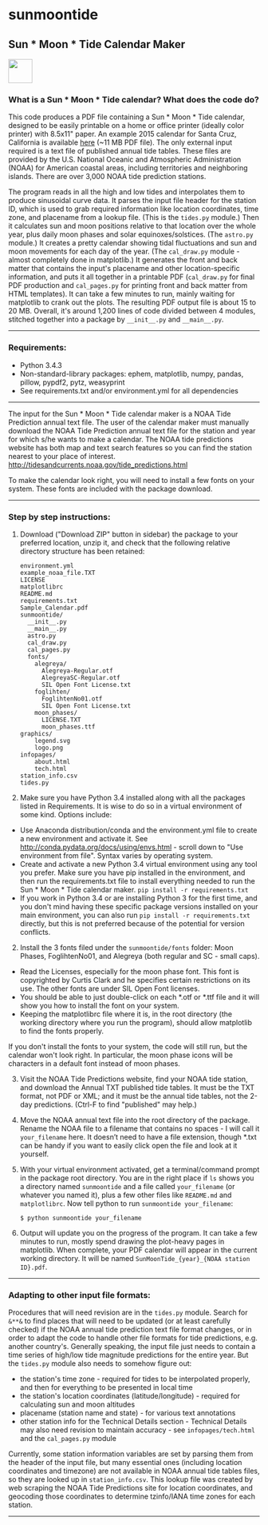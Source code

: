 # sunmoontide
## Sun * Moon * Tide Calendar Maker

<a href="http://cruzviz.com/"><img src="https://github.com/cruzviz/sunmoontide/blob/master/sunmoontide/graphics/logo.png" align="center" height="48"></a>

### What is a Sun * Moon * Tide calendar? What does the code do?

This code produces a PDF file containing a Sun * Moon * Tide calendar, designed to be easily printable on a home or office printer (ideally color printer) with 8.5x11" paper. An example 2015 calendar for Santa Cruz, California is available [here](https://github.com/cruzviz/sunmoontide/blob/master/SampleCalendar.pdf) (~11 MB PDF file). The only external input required is a text file of published annual tide tables. These files are provided by the U.S. National Oceanic and Atmospheric Administration (NOAA) for American coastal areas, including territories and neighboring islands. There are over 3,000 NOAA tide prediction stations.

The program reads in all the high and low tides and interpolates them to produce sinusoidal curve data. It parses the input file header for the station ID, which is used to grab required information like location coordinates, time zone, and placename from a lookup file. (This is the `tides.py` module.) Then it calculates sun and moon positions relative to that location over the whole year, plus daily moon phases and solar equinoxes/solstices. (The `astro.py` module.) It creates a pretty calendar showing tidal fluctuations and sun and moon movements for each day of the year. (The `cal_draw.py` module - almost completely done in matplotlib.) It generates the front and back matter that contains the input's placename and other location-specific information, and puts it all together in a printable PDF (`cal_draw.py` for final PDF production and `cal_pages.py` for printing front and back matter from HTML templates). It can take a few minutes to run, mainly waiting for matplotlib to crank out the plots. The resulting PDF output file is about 15 to 20 MB. Overall, it's around 1,200 lines of code divided between 4 modules, stitched together into a package by `__init__.py` and `__main__.py`.

----------------------

### Requirements:
- Python 3.4.3
- Non-standard-library packages: ephem, matplotlib, numpy, pandas, pillow, pypdf2, pytz, weasyprint
- See requirements.txt and/or environment.yml for all dependencies
 
----------------------

The input for the Sun * Moon * Tide calendar maker is a NOAA Tide Prediction annual text file. The user of the calendar maker must manually download the NOAA Tide Prediction annual text file for the station and year for which s/he wants to make a calendar. The NOAA tide predictions website has both map and text search features so you can find the station nearest to your place of interest.
http://tidesandcurrents.noaa.gov/tide_predictions.html

To make the calendar look right, you will need to install a few fonts on your system. These fonts are included with the package download.

-------------

### Step by step instructions:

1. Download ("Download ZIP" button in sidebar) the package to your preferred location, unzip it, and check that the following relative directory structure has been retained:
   ```
   environment.yml
   example_noaa_file.TXT   
   LICENSE
   matplotlibrc
   README.md
   requirements.txt
   Sample_Calendar.pdf
   sunmoontide/
     __init__.py
     __main__.py
     astro.py
     cal_draw.py
     cal_pages.py
     fonts/
       alegreya/
         Alegreya-Regular.otf
         AlegreyaSC-Regular.otf
         SIL Open Font License.txt
       foglihten/
         FoglihtenNo01.otf
         SIL Open Font License.txt
       moon_phases/
         LICENSE.TXT
         moon_phases.ttf
   graphics/
       legend.svg
       logo.png
   infopages/
       about.html
       tech.html
   station_info.csv
   tides.py
   ```

1. Make sure you have Python 3.4 installed along with all the packages listed in Requirements. It is wise to do so in a virtual environment of some kind. Options include:
  * Use Anaconda distribution/conda and the environment.yml file to create a new environment and activate it. See http://conda.pydata.org/docs/using/envs.html - scroll down to "Use environment from file". Syntax varies by operating system.
  * Create and activate a new Python 3.4 virtual environment using any tool you prefer. Make sure you have pip installed in the environment, and then run the requirements.txt file to install everything needed to run the Sun * Moon * Tide calendar maker. `pip install -r requirements.txt`
  * If you work in Python 3.4 or are installing Python 3 for the first time, and you don't mind having these specific package versions installed on your main environment, you can also run `pip install -r requirements.txt` directly, but this is not preferred because of the potential for version conflicts.

2. Install the 3 fonts filed under the `sunmoontide/fonts` folder: Moon Phases, FoglihtenNo01, and Alegreya (both regular and SC - small caps).
  * Read the Licenses, especially for the moon phase font. This font is copyrighted by Curtis Clark and he specifies certain restrictions on its use. The other fonts are under SIL Open Font licenses.
  * You should be able to just double-click on each \*.otf or \*.ttf file and it will show you how to install the font on your system.
  * Keeping the matplotlibrc file where it is, in the root directory (the working directory where you run the program), should allow matplotlib to find the fonts properly.

   If you don't install the fonts to your system, the code will still run, but the calendar won't look right. In particular, the moon phase icons will be characters in a default font instead of moon phases.

3. Visit the NOAA Tide Predictions website, find your NOAA tide station, and download the Annual TXT published tide tables. It must be the TXT format, not PDF or XML; and it must be the annual tide tables, not the 2-day predictions. (Ctrl-F to find "published" may help.)

2. Move the NOAA annual text file into the root directory of the package. Rename the NOAA file to a filename that contains no spaces - I will call it `your_filename` here. It doesn’t need to have a file extension, though \*.txt can be handy if you want to easily click open the file and look at it yourself.

3. With your virtual environment activated, get a terminal/command prompt in the package root directory. You are in the right place if `ls` shows you a directory named `sunmoontide` and a file called `your_filename` (or whatever you named it), plus a few other files like `README.md` and `matplotlibrc`. Now tell python to run `sunmoontide your_filename`:

   `$ python sunmoontide your_filename`

4. Output will update you on the progress of the program. It can take a few minutes to run, mostly spend drawing the plot-heavy pages in matplotlib. When complete, your PDF calendar will appear in the current working directory. It will be named `SunMoonTide_{year}_{NOAA station ID}.pdf`.

--------
### Adapting to other input file formats:

Procedures that will need revision are in the `tides.py` module. Search for `&**&` to find places that will need to be updated (or at least carefully checked) if the NOAA annual tide prediction text file format changes, or in order to adapt the code to handle other file formats for tide predictions, e.g. another country's. Generally speaking, the input file just needs to contain a time series of high/low tide magnitude predictions for the entire year. But the `tides.py` module also needs to somehow figure out:
  * the station's time zone - required for tides to be interpolated properly, and then for everything to be presented in local time
  * the station's location coordinates (latitude/longitude) - required for calculating sun and moon altitudes
  * placename (station name and state) - for various text annotations
  * other station info for the Technical Details section - Technical Details may also need revision to maintain accuracy - see `infopages/tech.html` and the `cal_pages.py` module

Currently, some station information variables are set by parsing them from the header of the input file, but many essential ones (including location coordinates and timezone) are not available in NOAA annual tide tables files, so they are looked up in `station_info.csv`. This lookup file was created by web scraping the NOAA Tide Predictions site for location coordinates, and geocoding those coordinates to determine tzinfo/IANA time zones for each station.

---------
